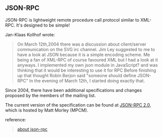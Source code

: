 ## JSON-RPC

JSON-RPC is lightweight remote procedure call protocol similar to XML-RPC. It's designed to be simple!

Jan-Klaas Kollhof wrote:
> On March 12th,2004 there was a discussion about client/server communication on the SVG irc channel. Jim Ley suggested to me to have a look at  JSON because it is a simple encoding scheme. Me being a fan of XML-RPC of course favoured XML but I had a look at it anyways. I implemented my own json module in JavaScript? and was thinking that it would be interesting to use it for RPC Before finishing up that thought Robin Berjon said "someone should define JSON-RPC" In the evening of March 12th, I started doing exactly that.

Since 2004, there have been additional specifications and changes proposed by the members of the mailing list.

The current version of the specification can be found at [JSON-RPC 2.0](http://www.jsonrpc.org/specification), which is hosted by Matt Morley (MPCM).


reference:

> [about json-rpc](http://json-rpc.org/wiki/about) 